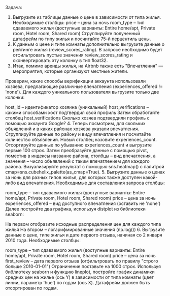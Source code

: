 Задача:

1. Выгрузите из таблицы данные о цене в зависимости от типа жилья. Необходимые столбцы:
price – цена за ночь
room_type – тип сдаваемого жилья (доступные варианты: Entire home/apt, Private room, Hotel room, Shared room)
Сгруппируйте полученный датафрейм по типу жилья и посчитайте 75-й перцентиль цены.
2. К данным о цене и типе комнаты дополнительно выгрузите данные о рейтинге жилья (review_scores_rating). В запросе необходимо будет отфильтровать пустые значения review_scores_rating и сконвертировать эту колонку в тип float32.
3. Итак, помимо аренды жилья, на Airbnb также есть "Впечатления" — мероприятия, которые организуют местные жители.

Проверим, какие способы верификации аккаунта использовали хозяева, предлагающие различные впечатления (experiences_offered != 'none'). Для каждого уникального пользователя выгрузите только две колонки:

host_id – идентификатор хозяина (уникальный)
host_verifications – какими способами хост подтвердил свой профиль
Затем обработайте столбец host_verifications
Сколько хозяев подтвердили профиль с помощью аккаунта Google?
4. Теперь посмотрим, для скольких объявлений и в каких районах хозяева указали впечатления. Сгруппируйте данные по району и виду впечатления и посчитайте количество объявлений. Новый столбец назовите experiences_count.
Отсортируйте данные по убыванию experiences_count и выгрузите первые 100 строк. Затем преобразуйте данные с помощью pivot, поместив в индексы название района, столбцы – вид впечатления, а значения – число объявлений с таким впечатлением для каждого района. Визуализируйте результат с помощью sns.heatmap() c палитрой cmap=sns.cubehelix_palette(as_cmap=True). 
5. Выгрузите данные о ценах за ночь для разных типов жилья, для которых также доступен какой-либо вид впечатления. Необходимые для составления запроса столбцы:

room_type – тип сдаваемого жилья (доступные варианты: Entire home/apt, Private room, Hotel room, Shared room)
price – цена за ночь 
experiences_offered – вид доступного впечатления (оставить не 'none')
Далее постройте два графика, используя distplot из библиотеки seaborn:

На первом отобразите исходные распределения цен для каждого типа жилья
На втором – логарифмированные значения (np.log())
6. Выгрузите данные о цене, типе жилья и дате первого отзыва, начиная со 2 января 2010 года. Необходимые столбцы:

room_type – тип сдаваемого жилья (доступные варианты: Entire home/apt, Private room, Hotel room, Shared room)
price – цена за ночь
first_review – дата первого отзыва (отфильтровать по правилу "строго больше 2010-01-01")
Ограничение поставьте на 1000 строк.
Используя библиотеку seaborn и функцию lineplot, постройте график динамики средних цен на жилье (ось Y) в зависимости от типа комнаты (цвет линии, параметр 'hue') по годам (ось X). Датафрейм должен быть отсортирован по годам.